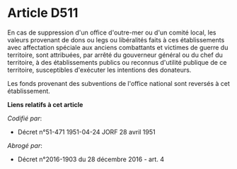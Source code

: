 # Article D511

En cas de suppression d'un office d'outre-mer ou d'un comité local, les valeurs provenant de dons ou legs ou libéralités
faits à ces établissements avec affectation spéciale aux anciens combattants et victimes de guerre du territoire, sont
attribuées, par arrêté du gouverneur général ou du chef du territoire, à des établissements publics ou reconnus d'utilité
publique de ce territoire, susceptibles d'exécuter les intentions des donateurs.

Les fonds provenant des subventions de l'office national sont reversés à cet établissement.

**Liens relatifs à cet article**

_Codifié par_:

  - Décret n°51-471 1951-04-24 JORF 28 avril 1951

_Abrogé par_:

  - Décret n°2016-1903 du 28 décembre 2016 - art. 4
